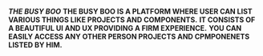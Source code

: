***THE BUSY BOO***
**THE BUSY BOO IS A PLATFORM WHERE USER CAN LIST VARIOUS THINGS LIKE PROJECTS AND COMPONENTS.**
**IT CONSISTS OF A BEAUTIFUL UI AND UX PROVIDING A FIRM EXPERIENCE.**
**YOU CAN EASILY ACCESS ANY OTHER PERSON PROJECTS AND CPMPONENETS LISTED BY HIM.**
